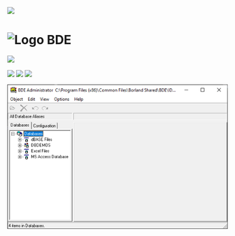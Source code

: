 [//]: # (# [ zrfisaac ])

[//]: # (# [ about ])
[//]: # (# - author : Isaac Santana)
[//]: # (# . - email : zrfisaac@gmail.com)
[//]: # (# . - site : zrfisaac.github.io)

[//]: # (# [ markdown ])

[//]: # (# - language)
[![](https://img.shields.io/badge/português--f9c22b?style=for-the-badge)]([README.pt-BR.md](https://github.com/zrfisaac/BDE/releases/download/d20230925/BDE.5.2.0.2.exe))

[//]: # (# - title)

# <img src="Resources\Program Files (x86)\Common Files\Borland Shared\BDE\bdeadmin.ico" alt="Logo" width="32" height="32"> BDE

[![](https://img.shields.io/badge/-DOWNLOAD-239063?style=for-the-badge&logo=windows95&logoColor=white)](README.en.md)

[![](https://img.shields.io/badge/release-5.2.0.2-blue?style=flat-square&logoColor=white)](https://github.com/zrfisaac/BDE/releases/download/d20230925/BDE.5.2.0.2.exe)
[![](https://img.shields.io/badge/patreon-$-ff69b4?logo=patreon&style=flat-square&logoColor=white)](https://www.patreon.com/zrfisaac)
[![](https://img.shields.io/badge/ko--fi-$-ff69b4?logo=kofi&style=flat-square&logoColor=white)](https://ko-fi.com/zrfisaac)

<img src="Pictures\Windows.png">
